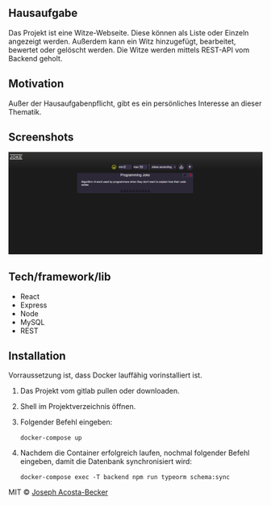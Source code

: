 ## Hausaufgabe

Das Projekt ist eine Witze-Webseite. Diese können als Liste oder Einzeln angezeigt werden. Außerdem kann ein Witz hinzugefügt, bearbeitet, bewertet oder gelöscht werden.
Die Witze werden mittels REST-API vom Backend geholt.

## Motivation

Außer der Hausaufgabenpflicht, gibt es ein persönliches Interesse an dieser Thematik.

## Screenshots

![Alt text](/images/website.jpg?raw=true "Optional Title")

## Tech/framework/lib

- React
- Express
- Node
- MySQL
- REST

## Installation

Vorraussetzung ist, dass Docker lauffähig vorinstalliert ist.

1. Das Projekt vom gitlab pullen oder downloaden.
2. Shell im Projektverzeichnis öffnen.
3. Folgender Befehl eingeben:<br>

   ```console
   docker-compose up
   ```

4. Nachdem die Container erfolgreich laufen, nochmal folgender Befehl eingeben, damit die Datenbank synchronisiert wird:<br>

   ```console
   docker-compose exec -T backend npm run typeorm schema:sync
   ```

MIT © [Joseph Acosta-Becker]()
